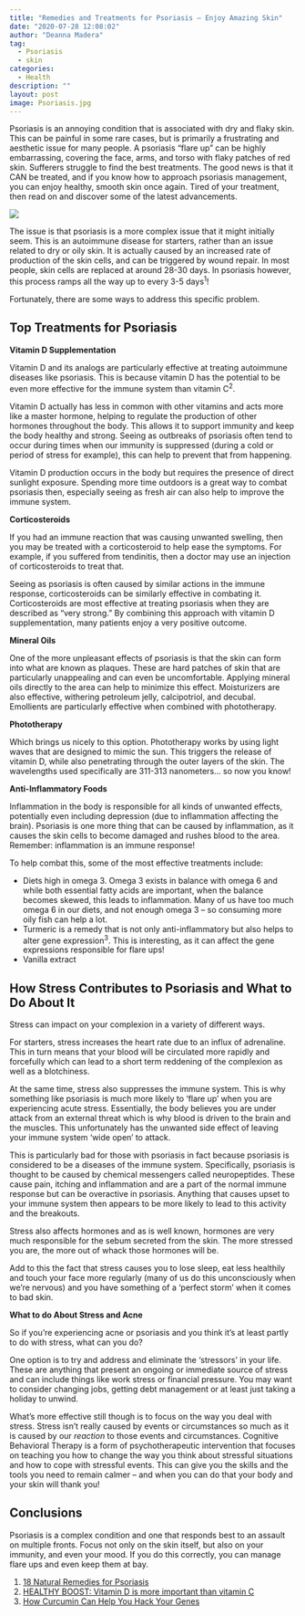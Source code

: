 ```yaml
---
title: "Remedies and Treatments for Psoriasis – Enjoy Amazing Skin"
date: "2020-07-28 12:08:02"
author: "Deanna Madera"
tag:
  - Psoriasis
  - skin
categories:
  - Health
description: ""
layout: post
image: Psoriasis.jpg
---
```


Psoriasis is an annoying condition that is associated with dry and flaky skin. This can be painful in some rare cases, but is primarily a frustrating and aesthetic issue for many people. A psoriasis “flare up” can be highly embarrassing, covering the face, arms, and torso with flaky patches of red skin. Sufferers struggle to find the best treatments. The good news is that it CAN be treated, and if you know how to approach psoriasis management, you can enjoy healthy, smooth skin once again. Tired of your treatment, then read on and discover some of the latest advancements.

![](/posts/Psoriasis.jpg)

The issue is that psoriasis is a more complex issue that it might initially seem. This is an autoimmune disease for starters, rather than an issue related to dry or oily skin. It is actually caused by an increased rate of production of the skin cells, and can be triggered by wound repair. In most people, skin cells are replaced at around 28-30 days. In psoriasis however, this process ramps all the way up to every 3-5 days<sup>1</sup>!

Fortunately, there are some ways to address this specific problem.

## Top Treatments for Psoriasis

**Vitamin D Supplementation**

Vitamin D and its analogs are particularly effective at treating autoimmune diseases like psoriasis. This is because vitamin D has the potential to be even more effective for the immune system than vitamin C<sup>2</sup>.

Vitamin D actually has less in common with other vitamins and acts more like a master hormone, helping to regulate the production of other hormones throughout the body. This allows it to support immunity and keep the body healthy and strong. Seeing as outbreaks of psoriasis often tend to occur during times when our immunity is suppressed (during a cold or period of stress for example), this can help to prevent that from happening.

Vitamin D production occurs in the body but requires the presence of direct sunlight exposure. Spending more time outdoors is a great way to combat psoriasis then, especially seeing as fresh air can also help to improve the immune system.

**Corticosteroids**

If you had an immune reaction that was causing unwanted swelling, then you may be treated with a corticosteroid to help ease the symptoms. For example, if you suffered from tendinitis, then a doctor may use an injection of corticosteroids to treat that.

Seeing as psoriasis is often caused by similar actions in the immune response, corticosteroids can be similarly effective in combating it. Corticosteroids are most effective at treating psoriasis when they are described as “very strong.” By combining this approach with vitamin D supplementation, many patients enjoy a very positive outcome.

**Mineral Oils**

One of the more unpleasant effects of psoriasis is that the skin can form into what are known as plaques. These are hard patches of skin that are particularly unappealing and can even be uncomfortable. Applying mineral oils directly to the area can help to minimize this effect. Moisturizers are also effective, withering petroleum jelly, calcipotriol, and decubal. Emollients are particularly effective when combined with phototherapy.

**Phototherapy**

Which brings us nicely to this option. Phototherapy works by using light waves that are designed to mimic the sun. This triggers the release of vitamin D, while also penetrating through the outer layers of the skin. The wavelengths used specifically are 311-313 nanometers… so now you know!

**Anti-Inflammatory Foods**

Inflammation in the body is responsible for all kinds of unwanted effects, potentially even including depression (due to inflammation affecting the brain). Psoriasis is one more thing that can be caused by inflammation, as it causes the skin cells to become damaged and rushes blood to the area. Remember: inflammation is an immune response!

To help combat this, some of the most effective treatments include:

- Diets high in omega 3. Omega 3 exists in balance with omega 6 and while both essential fatty acids are important, when the balance becomes skewed, this leads to inflammation. Many of us have too much omega 6 in our diets, and not enough omega 3 – so consuming more oily fish can help a lot.
- Turmeric is a remedy that is not only anti-inflammatory but also helps to alter gene expression<sup>3</sup>. This is interesting, as it can affect the gene expressions responsible for flare ups!
- Vanilla extract

## How Stress Contributes to Psoriasis and What to Do About It

Stress can impact on your complexion in a variety of different ways.

For starters, stress increases the heart rate due to an influx of adrenaline. This in turn means that your blood will be circulated more rapidly and forcefully which can lead to a short term reddening of the complexion as well as a blotchiness.

At the same time, stress also suppresses the immune system. This is why something like psoriasis is much more likely to ‘flare up’ when you are experiencing acute stress. Essentially, the body believes you are under attack from an external threat which is why blood is driven to the brain and the muscles. This unfortunately has the unwanted side effect of leaving your immune system ‘wide open’ to attack.

This is particularly bad for those with psoriasis in fact because psoriasis is considered to be a diseases of the immune system. Specifically, psoriasis is thought to be caused by chemical messengers called neuropeptides. These cause pain, itching and inflammation and are a part of the normal immune response but can be overactive in psoriasis. Anything that causes upset to your immune system then appears to be more likely to lead to this activity and the breakouts.

Stress also affects hormones and as is well known, hormones are very much responsible for the sebum secreted from the skin. The more stressed you are, the more out of whack those hormones will be.

Add to this the fact that stress causes you to lose sleep, eat less healthily and touch your face more regularly (many of us do this unconsciously when we’re nervous) and you have something of a ‘perfect storm’ when it comes to bad skin.

**What to do About Stress and Acne**

So if you’re experiencing acne or psoriasis and you think it’s at least partly to do with stress, what can you do?

One option is to try and address and eliminate the ‘stressors’ in your life. These are anything that present an ongoing or immediate source of stress and can include things like work stress or financial pressure. You may want to consider changing jobs, getting debt management or at least just taking a holiday to unwind.

What’s more effective still though is to focus on the way you deal with stress. Stress isn’t really caused by events or circumstances so much as it is caused by our _reaction_ to those events and circumstances. Cognitive Behavioral Therapy is a form of psychotherapeutic intervention that focuses on teaching you how to change the way you think about stressful situations and how to cope with stressful events. This can give you the skills and the tools you need to remain calmer – and when you can do that your body and your skin will thank you!

## Conclusions

Psoriasis is a complex condition and one that responds best to an assault on multiple fronts. Focus not only on the skin itself, but also on your immunity, and even your mood. If you do this correctly, you can manage flare ups and even keep them at bay.

1. [18 Natural Remedies for Psoriasis](https://simplyhealth.today/18-natural-remedies-psoriasis/7/?__cf_chl_captcha_tk__=e67ffcb5863a997bd769b7bcb7dd5981b4e88413-1582728971-0-AZcEh0d0czcBh4qnZLScAG_0S_lh5WsclwxFBJ-cyY_vG18nmFTRZ7-fW5V0oY1WjlM1yuG2r3yIlln6NBDD6czcFo2ijQ6c0GryJq03WFUM9hZPteLriN9FFXzc1wNmWJiS3GZ_CgizNzOMB8dmGi658fA7l3agbG9dRnTI3jU_CMCIUvCfOpAO6ZweDprKiDSvxThF4teUk0_2fTa5qz9PvmGiQ_0ilKGx1gpFl4p2SimIO6CaR1pdYMNE84gTt6jm8fUQAJfQn-BTCB6D7uJd9HQ8nrYmnE_smV7TASvcoqecelu_WVw71ARXL04qwExH4_kf_YcxoVvnnytfpkkypb78Bttl78XXVt31viu4XpvfaF5pBR4H_RWhmioyqnmfQz4Wa3zTveAmhW0vi1P2H0NkRnKTJ6HpJHvDEAwk)
2. [HEALTHY BOOST: Vitamin D is more important than vitamin C](https://www.toronto.com/community-story/75074-healthy-boost-vitamin-d-is-more-important-than-vitamin-c/)
3. [How Curcumin Can Help You Hack Your Genes](https://foodrevolution.org/blog/health-benefits-of-curcumin/)

